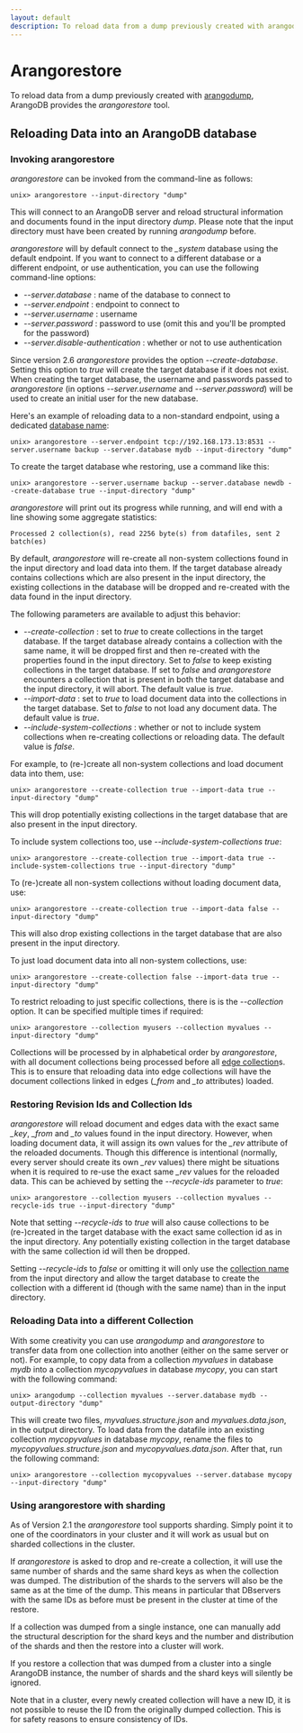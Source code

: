 ```yaml
---
layout: default
description: To reload data from a dump previously created with arangodump,ArangoDB provides the arangorestore tool
---
```

Arangorestore
=============

To reload data from a dump previously created with [arangodump](httpbulkimports-arangodump.html),
ArangoDB provides the _arangorestore_ tool.

Reloading Data into an ArangoDB database
----------------------------------------

### Invoking arangorestore

_arangorestore_ can be invoked from the command-line as follows:

    unix> arangorestore --input-directory "dump"

This will connect to an ArangoDB server and reload structural information and 
documents found in the input directory *dump*. Please note that the input directory
must have been created by running *arangodump* before.

_arangorestore_ will by default connect to the *_system* database using the default
endpoint. If you want to connect to a different database or a different endpoint, 
or use authentication, you can use the following command-line options:

* *--server.database <string>*: name of the database to connect to
* *--server.endpoint <string>*: endpoint to connect to
* *--server.username <string>*: username
* *--server.password <string>*: password to use (omit this and you'll be prompted for the
  password)
* *--server.disable-authentication <bool>*: whether or not to use authentication
  
Since version 2.6 _arangorestore_ provides the option *--create-database*. Setting this 
option to *true* will create the target database if it does not exist. When creating the
target database, the username and passwords passed to _arangorestore_ (in options 
*--server.username* and *--server.password*) will be used to create an initial user for the 
new database.

Here's an example of reloading data to a non-standard endpoint, using a dedicated
[database name](glossary.html#database-name):

    unix> arangorestore --server.endpoint tcp://192.168.173.13:8531 --server.username backup --server.database mydb --input-directory "dump"

To create the target database whe restoring, use a command like this:
    
    unix> arangorestore --server.username backup --server.database newdb --create-database true --input-directory "dump"

_arangorestore_ will print out its progress while running, and will end with a line
showing some aggregate statistics:

    Processed 2 collection(s), read 2256 byte(s) from datafiles, sent 2 batch(es)


By default, _arangorestore_ will re-create all non-system collections found in the input 
directory and load data into them. If the target database already contains collections 
which are also present in the input directory, the existing collections in the database 
will be dropped and re-created with the data found in the input directory.

The following parameters are available to adjust this behavior:

* *--create-collection <bool>*: set to *true* to create collections in the target
  database. If the target database already contains a collection with the same name,
  it will be dropped first and then re-created with the properties found in the input
  directory. Set to *false* to keep existing collections in the target database. If 
  set to *false* and _arangorestore_ encounters a collection that is present in both 
  the target database and the input directory, it will abort. The default value is *true*.
* *--import-data <bool>*: set to *true* to load document data into the collections in
  the target database. Set to *false* to not load any document data. The default value 
  is *true*.
* *--include-system-collections <bool>*: whether or not to include system collections
  when re-creating collections or reloading data. The default value is *false*.
  
For example, to (re-)create all non-system collections and load document data into them, use:

    unix> arangorestore --create-collection true --import-data true --input-directory "dump"

This will drop potentially existing collections in the target database that are also present
in the input directory.

To include system collections too, use *--include-system-collections true*:
    
    unix> arangorestore --create-collection true --import-data true --include-system-collections true --input-directory "dump"

To (re-)create all non-system collections without loading document data, use:

    unix> arangorestore --create-collection true --import-data false --input-directory "dump"

This will also drop existing collections in the target database that are also present in the
input directory.

To just load document data into all non-system collections, use:

    unix> arangorestore --create-collection false --import-data true --input-directory "dump"

To restrict reloading to just specific collections, there is is the *--collection* option.
It can be specified multiple times if required:
    
    unix> arangorestore --collection myusers --collection myvalues --input-directory "dump"

Collections will be processed by in alphabetical order by _arangorestore_, with all document
collections being processed before all [edge collection](glossary.html#edge-collection)s. This is to ensure that reloading
data into edge collections will have the document collections linked in edges (*_from* and
*_to* attributes) loaded.

### Restoring Revision Ids and Collection Ids
 
_arangorestore_ will reload document and edges data with the exact same *_key*, *_from* and 
*_to* values found in the input directory. However, when loading document data, it will assign
its own values for the *_rev* attribute of the reloaded documents. Though this difference is 
intentional (normally, every server should create its own *_rev* values) there might be 
situations when it is required to re-use the exact same *_rev* values for the reloaded data.
This can be achieved by setting the *--recycle-ids* parameter to *true*:

    unix> arangorestore --collection myusers --collection myvalues --recycle-ids true --input-directory "dump"

Note that setting *--recycle-ids* to *true* will also cause collections to be (re-)created in
the target database with the exact same collection id as in the input directory. Any potentially
existing collection in the target database with the same collection id will then be dropped.

Setting *--recycle-ids* to *false* or omitting it will only use the [collection name](glossary.html#collection-name) from the
input directory and allow the target database to create the collection with a different id
(though with the same name) than in the input directory.

### Reloading Data into a different Collection

With some creativity you can use _arangodump_ and _arangorestore_ to transfer data from one
collection into another (either on the same server or not). For example, to copy data from
a collection *myvalues* in database *mydb* into a collection *mycopyvalues* in database *mycopy*,
you can start with the following command:

    unix> arangodump --collection myvalues --server.database mydb --output-directory "dump"

This will create two files, *myvalues.structure.json* and *myvalues.data.json*, in the output 
directory. To load data from the datafile into an existing collection *mycopyvalues* in database 
*mycopy*, rename the files to *mycopyvalues.structure.json* and *mycopyvalues.data.json*.
After that, run the following command:
    
    unix> arangorestore --collection mycopyvalues --server.database mycopy --input-directory "dump"

### Using arangorestore with sharding

As of Version 2.1 the *arangorestore* tool supports sharding. Simply
point it to one of the coordinators in your cluster and it will
work as usual but on sharded collections in the cluster.

If *arangorestore* is asked to drop and re-create a collection, it
will use the same number of shards and the same shard keys as when
the collection was dumped. The distribution of the shards to the
servers will also be the same as at the time of the dump. This means 
in particular that DBservers with the same IDs as before must be present in the
cluster at time of the restore. 

If a collection was dumped from a single instance, one can manually
add the structural description for the shard keys and the number and
distribution of the shards and then the restore into a cluster will
work.

If you restore a collection that was dumped from a cluster into a single
ArangoDB instance, the number of shards and the shard keys will silently
be ignored.

Note that in a cluster, every newly created collection will have a new
ID, it is not possible to reuse the ID from the originally dumped
collection. This is for safety reasons to ensure consistency of IDs.

